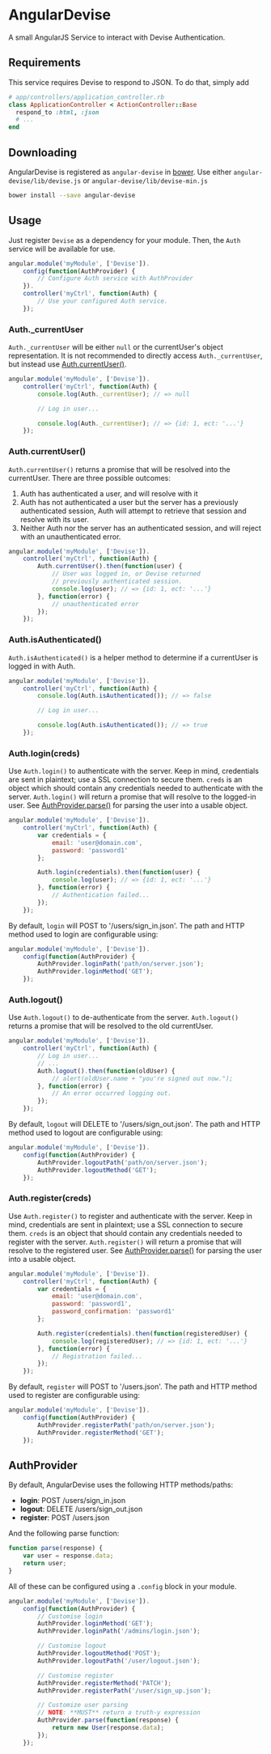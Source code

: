 AngularDevise
=============

A small AngularJS Service to interact with Devise Authentication.


Requirements
------------

This service requires Devise to respond to JSON. To do that, simply add

```ruby
# app/controllers/application_controller.rb
class ApplicationController < ActionController::Base
  respond_to :html, :json
  # ...
end
```


Downloading
-----------

AngularDevise is registered as `angular-devise` in
[bower](http://sindresorhus.com/bower-components/#!/search/angular-devise).
Use either `angular-devise/lib/devise.js` or `angular-devise/lib/devise-min.js`

```bash
bower install --save angular-devise
```


Usage
-----

Just register `Devise` as a dependency for your module. Then, the `Auth`
service will be available for use.

```javascript
angular.module('myModule', ['Devise']).
    config(function(AuthProvider) {
        // Configure Auth service with AuthProvider
    }).
    controller('myCtrl', function(Auth) {
        // Use your configured Auth service.
    });
```

### Auth._currentUser

`Auth._currentUser` will be either `null` or the currentUser's
object representation. It is not recommended to directly access
`Auth._currentUser`, but instead use
[Auth.currentUser()](authcurrentuser).

```javascript
angular.module('myModule', ['Devise']).
    controller('myCtrl', function(Auth) {
        console.log(Auth._currentUser); // => null

        // Log in user...

        console.log(Auth._currentUser); // => {id: 1, ect: '...'}
    });
```

### Auth.currentUser()

`Auth.currentUser()` returns a promise that will be resolved into
the currentUser. There are three possible outcomes:

 1. Auth has authenticated a user, and will resolve with it
 2. Auth has not authenticated a user but the server has a previously
    authenticated session, Auth will attempt to retrieve that
    session and resolve with its user.
 3. Neither Auth nor the server has an authenticated session,
    and will reject with an unauthenticated error.

```javascript
angular.module('myModule', ['Devise']).
    controller('myCtrl', function(Auth) {
        Auth.currentUser().then(function(user) {
            // User was logged in, or Devise returned
            // previously authenticated session.
            console.log(user); // => {id: 1, ect: '...'}
        }, function(error) {
            // unauthenticated error
        });
    });
```

### Auth.isAuthenticated()

`Auth.isAuthenticated()` is a helper method to determine if a
currentUser is logged in with Auth.

```javascript
angular.module('myModule', ['Devise']).
    controller('myCtrl', function(Auth) {
        console.log(Auth.isAuthenticated()); // => false

        // Log in user...

        console.log(Auth.isAuthenticated()); // => true
    });
```

### Auth.login(creds)

Use `Auth.login()` to authenticate with the server. Keep in mind,
credentials are sent in plaintext; use a SSL connection to secure them.
`creds` is an object which should contain any credentials needed to
authenticate with the server. `Auth.login()` will return a promise that
will resolve to the logged-in user. See
[AuthProvider.parse()](#authprovider) for parsing the user into a
usable object.

```javascript
angular.module('myModule', ['Devise']).
    controller('myCtrl', function(Auth) {
        var credentials = {
            email: 'user@domain.com',
            password: 'password1'
        };

        Auth.login(credentials).then(function(user) {
            console.log(user); // => {id: 1, ect: '...'}
        }, function(error) {
            // Authentication failed...
        });
    });
```

By default, `login` will POST to '/users/sign_in.json'. The path and
HTTP method used to login are configurable using:

```javascript
angular.module('myModule', ['Devise']).
    config(function(AuthProvider) {
        AuthProvider.loginPath('path/on/server.json');
        AuthProvider.loginMethod('GET');
    });
```

### Auth.logout()

Use `Auth.logout()` to de-authenticate from the server. `Auth.logout()`
returns a promise that will be resolved to the old currentUser.

```javascript
angular.module('myModule', ['Devise']).
    controller('myCtrl', function(Auth) {
        // Log in user...
        // ...
        Auth.logout().then(function(oldUser) {
            // alert(oldUser.name + "you're signed out now.");
        }, function(error) {
            // An error occurred logging out.
        });
    });
```

By default, `logout` will DELETE to '/users/sign_out.json'. The path
and HTTP method used to logout are configurable using:

```javascript
angular.module('myModule', ['Devise']).
    config(function(AuthProvider) {
        AuthProvider.logoutPath('path/on/server.json');
        AuthProvider.logoutMethod('GET');
    });
```

### Auth.register(creds)

Use `Auth.register()` to register and authenticate with the server. Keep
in mind, credentials are sent in plaintext; use a SSL connection to
secure them. `creds` is an object that should contain any credentials
needed to register with the server. `Auth.register()` will return a
promise that will resolve to the registered user. See
[AuthProvider.parse()](#authproviderparse) for parsing the user into a
usable object.

```javascript
angular.module('myModule', ['Devise']).
    controller('myCtrl', function(Auth) {
        var credentials = {
            email: 'user@domain.com',
            password: 'password1',
            password_confirmation: 'password1'
        };

        Auth.register(credentials).then(function(registeredUser) {
            console.log(registeredUser); // => {id: 1, ect: '...'}
        }, function(error) {
            // Registration failed...
        });
    });
```

By default, `register` will POST to '/users.json'. The path and HTTP
method used to register are configurable using:

```javascript
angular.module('myModule', ['Devise']).
    config(function(AuthProvider) {
        AuthProvider.registerPath('path/on/server.json');
        AuthProvider.registerMethod('GET');
    });
```


AuthProvider
------------

By default, AngularDevise uses the following HTTP methods/paths:
 - **login**: POST /users/sign_in.json
 - **logout**: DELETE /users/sign_out.json
 - **register**: POST /users.json

And the following parse function:
```javascript
function parse(response) {
    var user = response.data;
    return user;
}
```

All of these can be configured using a `.config` block in your module.

```javascript
angular.module('myModule', ['Devise']).
    config(function(AuthProvider) {
        // Customise login
        AuthProvider.loginMethod('GET');
        AuthProvider.loginPath('/admins/login.json');

        // Customise logout
        AuthProvider.logoutMethod('POST');
        AuthProvider.logoutPath('/user/logout.json');

        // Customise register
        AuthProvider.registerMethod('PATCH');
        AuthProvider.registerPath('/user/sign_up.json');

        // Customize user parsing
        // NOTE: **MUST** return a truth-y expression
        AuthProvider.parse(function(response) {
            return new User(response.data);
        });
    });
```
